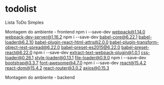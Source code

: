 # todolist
Lista ToDo Simples

Montagem do ambiente - frontend
	npm i --save-dev webpack@1.14.0 webpack-dev-server@1.16.2
	npm i --save-dev babel-core@6.22.1 babel-loader@6.2.10 babel-plugin-react-html-attrs@2.0.0 babel-plugin-transform-object-rest-spread@6.22.0 babel-preset-es2015@6.22.0 babel-preset-react@6.22.0
	npm i --save-dev extract-text-webpack-plugin@1.0.1 css-loader@0.26.1 style-loader@0.13.1 file-loader@0.9.0
	npm i --save-dev bootstrap@3.3.7 font-awesome@4.7.0
	npm i --save-dev react@15.4.2 react-dom@15.4.2 react-router@3.0.2 axios@0.15.3

Montagem do ambiente - backend
